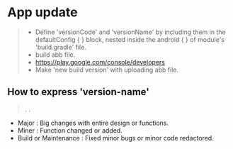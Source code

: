 # App update

> + Define 'versionCode' and 'versionName' by including them in the defaultConfig { } block, nested inside the android { } of module's 'build.gradle' file.
> + build abb file.
> + https://play.google.com/console/developers
> + Make 'new  build version' with uploading abb file.



## How to express 'version-name'

> <Major Version>
> .<Minor Version>
> .<Build or Maintenance Version>

+ Major : Big changes with entire design or functions.
+ Miner : Function changed or added.
+ Build or Maintenance : Fixed minor bugs or minor code redactored.  

